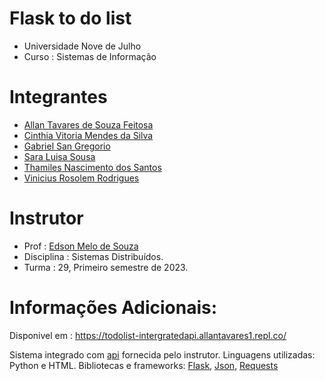 # Flask to do list

* Universidade Nove de Julho
* Curso : Sistemas de Informação

# Integrantes 

* [Allan Tavares de Souza Feitosa](https://github.com/SouzaAllan)
* [Cinthia Vitoria Mendes da Silva](https://gitHub.com/cinthiayumi)
* [Gabriel San Gregorio](https://github.com/gabs1san)
* [Sara Luisa Sousa](https://github.com/sara-souza)
* [Thamiles Nascimento dos Santos](https://github.com/Thamiles04)
* [Vinicius Rosolem Rodrigues](https://github.com/ViniciusRosolem)


# Instrutor

* Prof : [Edson Melo de Souza](https://github.com/EdsonMSouza)
* Disciplina : Sistemas Distribuídos.
* Turma : 29, Primeiro semestre de 2023.

# Informações Adicionais:

Disponivel em : https://todolist-intergratedapi.allantavares1.repl.co/

Sistema integrado com [api](https://github.com/EdsonMSouza/php-api-to-do-list) fornecida pelo instrutor. 
Linguagens utilizadas: Python e HTML.
Bibliotecas e frameworks: [Flask](https://flask.palletsprojects.com/en/2.3.x/), [Json](https://docs.python.org/3/library/json.html), [Requests](https://requests.readthedocs.io/en/latest/)
